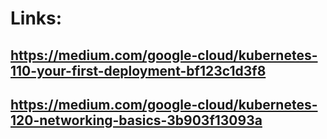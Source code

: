 # Links: 
## https://medium.com/google-cloud/kubernetes-110-your-first-deployment-bf123c1d3f8

## https://medium.com/google-cloud/kubernetes-120-networking-basics-3b903f13093a